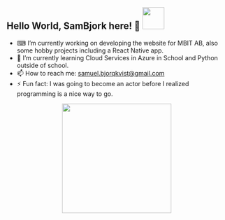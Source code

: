 <h2> Hello World, SamBjork here! 👋 <img src="https://media.giphy.com/media/ZVik7pBtu9dNS/giphy.gif" width="50"></h2>

- ⌨ I’m currently working on developing the website for MBIT AB, also some hobby projects including a React Native app.
- 🌱 I’m currently learning Cloud Services in Azure in School and Python outside of school.
- 📫 How to reach me: samuel.bjorqkvist@gmail.com
- ⚡ Fun fact: I was going to become an actor before I realized programming is a nice way to go.

<p align="center">
  <img width="250" src="https://media.giphy.com/media/ZVik7pBtu9dNS/giphy.gif">
</p>
